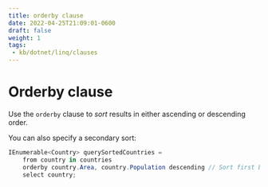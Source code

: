 ```yaml
---
title: orderby clause
date: 2022-04-25T21:09:01-0600
draft: false
weight: 1
tags:
 - kb/dotnet/linq/clauses
---
```


# Orderby clause
Use the `orderby` clause to *sort* results in either ascending or descending order. 

You can also specify a secondary sort:
```cs
IEnumerable<Country> querySortedCountries =
    from country in countries
    orderby country.Area, country.Population descending // Sort first by Area (ascending), then Population.
    select country;
```
